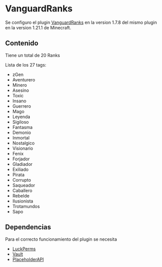 
# VanguardRanks
Se configuro el plugin [VanguardRanks](https://www.spigotmc.org/resources/vanguardranks-%E2%AD%95-unlimited-ranks-%E2%9C%85-gui-based-%E2%9C%A8-papi-support.117971/) en la version 1.7.8 del mismo plugin en la version 1.21.1 de Minecraft.

## Contenido
Tiene un total de 20 Ranks

Lista de los 27 tags:

- zGen
- Aventurero
- Minero 
- Asesino
- Toxic
- Insano
- Guerrero
- Mago
- Leyenda
- Sigiloso
- Fantasma
- Demonio
- Inmortal
- Nostalgico
- Visionario
- Fenix
- Forjador
- Gladiador
- Exiliado
- Pirata 
- Corrupto
- Saqueador
- Caballero
- Rebelde
- Ilusionista
- Trotamundos
- Sapo

## Dependencias
Para el correcto funcionamiento del plugin se necesita
- [LuckPerms](https://luckperms.net/)
- [Vault](https://www.spigotmc.org/resources/vault.34315/)
- [PlaceholderAPI](https://www.spigotmc.org/resources/placeholderapi.6245/)



